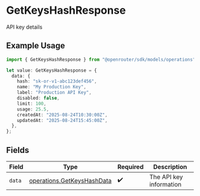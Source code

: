 # GetKeysHashResponse

API key details

## Example Usage

```typescript
import { GetKeysHashResponse } from "@openrouter/sdk/models/operations";

let value: GetKeysHashResponse = {
  data: {
    hash: "sk-or-v1-abc123def456",
    name: "My Production Key",
    label: "Production API Key",
    disabled: false,
    limit: 100,
    usage: 25.5,
    createdAt: "2025-08-24T10:30:00Z",
    updatedAt: "2025-08-24T15:45:00Z",
  },
};
```

## Fields

| Field                                                                    | Type                                                                     | Required                                                                 | Description                                                              |
| ------------------------------------------------------------------------ | ------------------------------------------------------------------------ | ------------------------------------------------------------------------ | ------------------------------------------------------------------------ |
| `data`                                                                   | [operations.GetKeysHashData](../../models/operations/getkeyshashdata.md) | :heavy_check_mark:                                                       | The API key information                                                  |